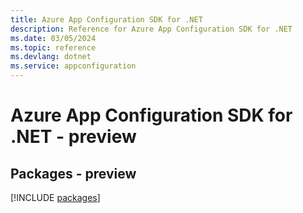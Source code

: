 ```yaml
---
title: Azure App Configuration SDK for .NET
description: Reference for Azure App Configuration SDK for .NET
ms.date: 03/05/2024
ms.topic: reference
ms.devlang: dotnet
ms.service: appconfiguration
---
```

# Azure App Configuration SDK for .NET - preview
## Packages - preview
[!INCLUDE [packages](app-configuration-index.md)]